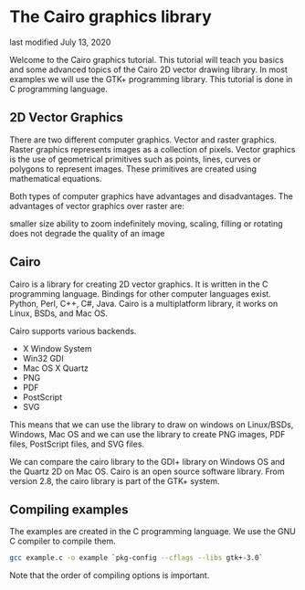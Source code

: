 # The Cairo graphics library
last modified July 13, 2020

Welcome to the Cairo graphics tutorial. This tutorial will teach you basics and some advanced topics of the Cairo 2D vector drawing library. In most examples we will use the GTK+ programming library. This tutorial is done in C programming language.

## 2D Vector Graphics
There are two different computer graphics. Vector and raster graphics. Raster graphics represents images as a collection of pixels. Vector graphics is the use of geometrical primitives such as points, lines, curves or polygons to represent images. These primitives are created using mathematical equations.

Both types of computer graphics have advantages and disadvantages. The advantages of vector graphics over raster are:

smaller size
ability to zoom indefinitely
moving, scaling, filling or rotating does not degrade the quality of an image

## Cairo
Cairo is a library for creating 2D vector graphics. It is written in the C programming language. Bindings for other computer languages exist. Python, Perl, C++, C#, Java. Cairo is a multiplatform library, it works on Linux, BSDs, and Mac OS.

Cairo supports various backends.

- X Window System
- Win32 GDI
- Mac OS X Quartz
- PNG
- PDF
- PostScript
- SVG

This means that we can use the library to draw on windows on Linux/BSDs, Windows, Mac OS and we can use the library to create PNG images, PDF files, PostScript files, and SVG files.

We can compare the cairo library to the GDI+ library on Windows OS and the Quartz 2D on Mac OS. Cairo is an open source software library. From version 2.8, the cairo library is part of the GTK+ system.

## Compiling examples
The examples are created in the C programming language. We use the GNU C compiler to compile them.

```bash
gcc example.c -o example `pkg-config --cflags --libs gtk+-3.0` 
```

Note that the order of compiling options is important.